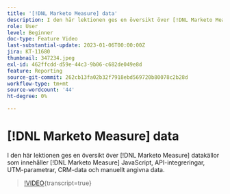 ```yaml
---
title: '[!DNL Marketo Measure] data'
description: I den här lektionen ges en översikt över [!DNL Marketo Measure] datakällor som innehåller [!DNL Marketo Measure] JavaScript, API-integreringar, UTM-parametrar, CRM-data och manuellt angivna data.
role: User
level: Beginner
doc-type: Feature Video
last-substantial-update: 2023-01-06T00:00:00Z
jira: KT-11680
thumbnail: 347234.jpeg
exl-id: 462ffcdd-d59e-44c3-9b06-c682de049e8d
feature: Reporting
source-git-commit: 262cb13fa02b32f7918ebd569720b80078c2b28d
workflow-type: tm+mt
source-wordcount: '44'
ht-degree: 0%

---
```


# [!DNL Marketo Measure] data

I den här lektionen ges en översikt över [!DNL Marketo Measure] datakällor som innehåller [!DNL Marketo Measure] JavaScript, API-integreringar, UTM-parametrar, CRM-data och manuellt angivna data.

>[!VIDEO](https://video.tv.adobe.com/v/347234/?learn=on){transcript=true}

